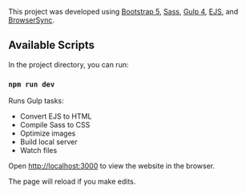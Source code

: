 This project was developed using [Bootstrap 5](https://getbootstrap.com/docs/5.0/getting-started/introduction/), [Sass](https://sass-lang.com/), [Gulp 4](https://gulpjs.com/), [EJS](https://ejs.co/), and [BrowserSync](https://browsersync.io/).

## Available Scripts

In the project directory, you can run:

### `npm run dev`

Runs Gulp tasks:

- Convert EJS to HTML
- Compile Sass to CSS
- Optimize images
- Build local server
- Watch files

Open [http://localhost:3000](http://localhost:3000) to view the website in the browser.

The page will reload if you make edits.
